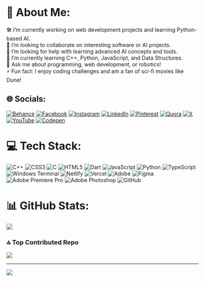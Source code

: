 # 💫 About Me:
🛠️ I’m currently working on web development projects and learning Python-based AI.<br>🤝 I’m looking to collaborate on interesting software or AI projects.<br>🙏 I’m looking for help with learning advanced AI concepts and tools.<br>🌱 I’m currently learning C++, Python, JavaScript, and Data Structures.<br>💬 Ask me about programming, web development, or robotics!<br>⚡ Fun fact: I enjoy coding challenges and am a fan of sci-fi movies like Dune!


## 🌐 Socials:
[![Behance](https://img.shields.io/badge/Behance-1769ff?logo=behance&logoColor=white)](https://behance.net/armanhossen41) [![Facebook](https://img.shields.io/badge/Facebook-%231877F2.svg?logo=Facebook&logoColor=white)](https://facebook.com/i.am.ahrn) [![Instagram](https://img.shields.io/badge/Instagram-%23E4405F.svg?logo=Instagram&logoColor=white)](https://instagram.com/i.am.ahrn) [![LinkedIn](https://img.shields.io/badge/LinkedIn-%230077B5.svg?logo=linkedin&logoColor=white)](https://linkedin.com/in/armanhossen-dev) [![Pinterest](https://img.shields.io/badge/Pinterest-%23E60023.svg?logo=Pinterest&logoColor=white)](https://pinterest.com/armanhossen_dev) [![Quora](https://img.shields.io/badge/Quora-%23B92B27.svg?logo=Quora&logoColor=white)](https://quora.com/profile/Arman-Hossen-189) [![X](https://img.shields.io/badge/X-black.svg?logo=X&logoColor=white)](https://x.com/i_am_ahrn) [![YouTube](https://img.shields.io/badge/YouTube-%23FF0000.svg?logo=YouTube&logoColor=white)](https://youtube.com/@ArmanHossenOfficial) [![Codepen](https://img.shields.io/badge/Codepen-000000?style=for-the-badge&logo=codepen&logoColor=white)](https://codepen.io/Arman-Hossen-Ripon) 

# 💻 Tech Stack:
![C++](https://img.shields.io/badge/c++-%2300599C.svg?style=for-the-badge&logo=c%2B%2B&logoColor=white) ![CSS3](https://img.shields.io/badge/css3-%231572B6.svg?style=for-the-badge&logo=css3&logoColor=white) ![C](https://img.shields.io/badge/c-%2300599C.svg?style=for-the-badge&logo=c&logoColor=white) ![HTML5](https://img.shields.io/badge/html5-%23E34F26.svg?style=for-the-badge&logo=html5&logoColor=white) ![Dart](https://img.shields.io/badge/dart-%230175C2.svg?style=for-the-badge&logo=dart&logoColor=white) ![JavaScript](https://img.shields.io/badge/javascript-%23323330.svg?style=for-the-badge&logo=javascript&logoColor=%23F7DF1E) ![Python](https://img.shields.io/badge/python-3670A0?style=for-the-badge&logo=python&logoColor=ffdd54) ![TypeScript](https://img.shields.io/badge/typescript-%23007ACC.svg?style=for-the-badge&logo=typescript&logoColor=white) ![Windows Terminal](https://img.shields.io/badge/Windows%20Terminal-%234D4D4D.svg?style=for-the-badge&logo=windows-terminal&logoColor=white) ![Netlify](https://img.shields.io/badge/netlify-%23000000.svg?style=for-the-badge&logo=netlify&logoColor=#00C7B7) ![Vercel](https://img.shields.io/badge/vercel-%23000000.svg?style=for-the-badge&logo=vercel&logoColor=white) ![Adobe](https://img.shields.io/badge/adobe-%23FF0000.svg?style=for-the-badge&logo=adobe&logoColor=white) ![Figma](https://img.shields.io/badge/figma-%23F24E1E.svg?style=for-the-badge&logo=figma&logoColor=white) ![Adobe Premiere Pro](https://img.shields.io/badge/Adobe%20Premiere%20Pro-9999FF.svg?style=for-the-badge&logo=Adobe%20Premiere%20Pro&logoColor=white) ![Adobe Photoshop](https://img.shields.io/badge/adobe%20photoshop-%2331A8FF.svg?style=for-the-badge&logo=adobe%20photoshop&logoColor=white) ![GitHub](https://img.shields.io/badge/github-%23121011.svg?style=for-the-badge&logo=github&logoColor=white)
# 📊 GitHub Stats:
![](https://github-readme-stats.vercel.app/api/top-langs/?username=armanhossen-dev&theme=dark&hide_border=false&include_all_commits=true&count_private=true&layout=compact)


### 🔝 Top Contributed Repo
![](https://github-contributor-stats.vercel.app/api?username=armanhossen-dev&limit=5&theme=holi&combine_all_yearly_contributions=true)

---
[![](https://visitcount.itsvg.in/api?id=armanhossen-dev&icon=4&color=1)](https://visitcount.itsvg.in)

<!-- Proudly created with GPRM ( https://gprm.itsvg.in ) -->
